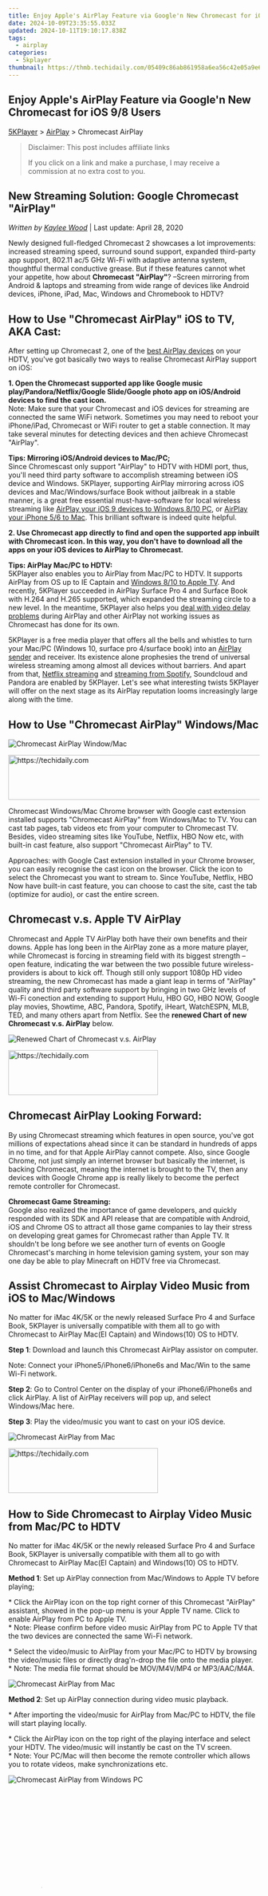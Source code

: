 ```yaml
---
title: Enjoy Apple's AirPlay Feature via Google'n New Chromecast for iOS 9/8 Users
date: 2024-10-09T23:35:55.033Z
updated: 2024-10-11T19:10:17.838Z
tags:
  - airplay
categories:
  - 5kplayer
thumbnail: https://thmb.techidaily.com/05409c86ab861958a6ea56c42e05a9e6a04b032d3986e176fe5f645b88c2b1e9.jpg
---
```


## Enjoy Apple's AirPlay Feature via Google'n New Chromecast for iOS 9/8 Users

[5KPlayer](https://tools.techidaily.com/5kplayer/products/) \> [AirPlay](https://tools.techidaily.com/5kplayer/airplay/) \> Chromecast AirPlay

>  Disclaimer: This post includes affiliate links
>
>  If you click on a link and make a purchase, I may receive a commission at no extra cost to you.
>

## New Streaming Solution: Google Chromecast "AirPlay"

 _Written by [Kaylee Wood](https://www.quora.com/profile/Amanda-Hu-21)_ | Last update: April 28, 2020

Newly designed full-fledged Chromecast 2 showcases a lot improvements: increased streaming speed, surround sound support, expanded third-party app support, 802.11 ac/5 GHz Wi-Fi with adaptive antenna system, thoughtful thermal conductive grease. But if these features cannot whet your appetite, how about **Chromecast "AirPlay"**? –Screen mirroring from Android & laptops and streaming from wide range of devices like Android devices, iPhone, iPad, Mac, Windows and Chromebook to HDTV? 

## How to Use "Chromecast AirPlay" iOS to TV, AKA Cast:

After setting up Chromecast 2, one of the [best AirPlay devices](https://tools.techidaily.com/5kplayer/airplay/) on your HDTV, you've got basically two ways to realise Chromecast AirPlay support on iOS:

**1\. Open the Chromecast supported app like Google music play/Pandora/Netflix/Google Slide/Google photo app on iOS/Android devices to find the cast icon.**  
 Note: Make sure that your Chromecast and iOS devices for streaming are connected the same WiFi network. Sometimes you may need to reboot your iPhone/iPad, Chromecast or WiFi router to get a stable connection. It may take several minutes for detecting devices and then achieve Chromecast "AirPlay". 

**Tips: Mirroring iOS/Android devices to Mac/PC;**  
 Since Chromescast only support "AirPlay" to HDTV with HDMI port, thus, you'll need third party software to accomplish streaming between iOS device and Windows. 5KPlayer, supporting AirPlay mirroring across iOS devices and Mac/Windows/surface Book without jailbreak in a stable manner, is a great free essential must-have-software for local wireless streaming like [AirPlay your iOS 9 devices to Windows 8/10 PC](https://tools.techidaily.com/5kplayer/airplay/), or [AirPlay your iPhone 5/6 to Mac](https://tools.techidaily.com/5kplayer/airplay/). This brilliant software is indeed quite helpful.

**2\. Use Chromecast app directly to find and open the supported app inbuilt with Chromecast icon. In this way, you don't have to download all the apps on your iOS devices to AirPlay to Chromecast.**

**Tips: AirPlay Mac/PC to HDTV:**   
 5KPlayer also enables you to AirPlay from Mac/PC to HDTV. It supports AirPlay from OS up to IE Captain and [Windows 8/10 to Apple TV](https://tools.techidaily.com/5kplayer/airplay/). And recently, 5KPlayer succeeded in AirPlay Surface Pro 4 and Surface Book with H.264 and H.265 supported, which expanded the streaming circle to a new level. In the meantime, 5KPlayer also helps you [deal with video delay problems](https://tools.techidaily.com/5kplayer/airplay/) during AirPlay and other AirPlay not working issues as Chromecast has done for its own. 

5KPlayer is a free media player that offers all the bells and whistles to turn your Mac/PC (Windows 10, surface pro 4/surface book) into an [AirPlay sender](https://tools.techidaily.com/5kplayer/airplay/) and receiver. Its existence alone prophesies the trend of universal wireless streaming among almost all devices without barriers. And apart from that, [Netflix streaming](https://tools.techidaily.com/5kplayer/airplay/) and [streaming from Spotify](https://tools.techidaily.com/5kplayer/airplay/), Soundcloud and Pandora are enabled by 5KPlayer. Let's see what interesting twists 5KPlayer will offer on the next stage as its AirPlay reputation looms increasingly large along with the time.

## How to Use "Chromecast AirPlay" Windows/Mac

![Chromecast AirPlay Window/Mac](https://www.5kplayer.com/airplay/img/cast-chrome-tab-websites-zjy.png) 

<!-- affiliate ads begin -->
<a href="https://appsumo.8odi.net/c/5597632/2037318/7443" target="_top" id="2037318">
  <img src="//a.impactradius-go.com/display-ad/7443-2037318" border="0" alt="https://techidaily.com" width="728" height="90"/>
</a>
<img height="0" width="0" src="https://appsumo.8odi.net/i/5597632/2037318/7443" style="position:absolute;visibility:hidden;" border="0" />
<!-- affiliate ads end -->

Chromecast Windows/Mac Chrome browser with Google cast extension installed supports "Chromecast AirPlay" from Windows/Mac to TV. You can cast tab pages, tab videos etc from your computer to Chromecast TV. Besides, video streaming sites like YouTube, Netflix, HBO Now etc, with built-in cast feature, also support "Chromecast AirPlay" to TV.

Approaches: with Google Cast extension installed in your Chrome browser, you can easily recognise the cast icon on the browser. Click the icon to select the Chromecast you want to stream to. Since YouTube, Netflix, HBO Now have built-in cast feature, you can choose to cast the site, cast the tab (optimize for audio), or cast the entire screen.

## Chromecast v.s. Apple TV AirPlay

Chromecast and Apple TV AirPlay both have their own benefits and their downs. Apple has long been in the AirPlay zone as a more mature player, while Chromecast is forcing in streaming field with its biggest strength –open feature, indicating the war between the two possible future wireless-providers is about to kick off. Though still only support 1080p HD video streaming, the new Chromecast has made a giant leap in terms of "AirPlay" quality and third party software support by bringing in two GHz levels of Wi-Fi conection and extending to support Hulu, HBO GO, HBO NOW, Google play movies, Showtime, ABC, Pandora, Spotify, iHeart, WatchESPN, MLB, TED, and many others apart from Netflix. See the **renewed Chart of new Chromecast v.s. AirPlay** below. 

![Renewed Chart of Chromecast v.s. AirPlay](https://www.5kplayer.com/airplay/img/chromecast-vs-airplay.jpg)

<!-- affiliate ads begin -->
<a href="https://united.elfm.net/c/5597632/2139557/4704" target="_top" id="2139557">
  <img src="//a.impactradius-go.com/display-ad/4704-2139557" border="0" alt="https://techidaily.com" width="300" height="90"/>
</a>
<img height="0" width="0" src="https://united.elfm.net/i/5597632/2139557/4704" style="position:absolute;visibility:hidden;" border="0" />
<!-- affiliate ads end -->

## Chromecast AirPlay Looking Forward:

By using Chromecast streaming which features in open source, you've got millions of expectations ahead since it can be standard in hundreds of apps in no time, and for that Apple AirPlay cannot compete. Also, since Google Chrome, not just simply an internet browser but basically the internet, is backing Chromecast, meaning the internet is brought to the TV, then any devices with Google Chrome app is really likely to become the perfect remote controller for Chromecast. 

**Chromecast Game Streaming:**  
 Google also realized the importance of game developers, and quickly responded with its SDK and API release that are compatible with Android, iOS and Chrome OS to attract all those game companies to lay their stress on developing great games for Chromecast rather than Apple TV. It shouldn't be long before we see another turn of events on Google Chromecast's marching in home television gaming system, your son may one day be able to play Minecraft on HDTV free via Chromecast. 

## Assist Chromecast to Airplay Video Music from iOS to Mac/Windows

No matter for iMac 4K/5K or the newly released Surface Pro 4 and Surface Book, 5KPlayer is universally compatible with them all to go with Chromecast to AirPlay Mac(EI Captain) and Windows(10) OS to HDTV.

**Step 1**: Download and launch this Chromecast AirPlay assistor on computer.

Note: Connect your iPhone5/iPhone6/iPhone6s and Mac/Win to the same Wi-Fi network.

**Step 2**: Go to Control Center on the display of your iPhone6/iPhone6s and click AirPlay. A list of AirPlay receivers will pop up, and select Windows/Mac here.

**Step 3**: Play the video/music you want to cast on your iOS device.

![Chromecast AirPlay from Mac](https://www.5kplayer.com/airplay/img/5k-airplay-pc-video-zjy-0320002.jpg) 

<!-- affiliate ads begin -->
<a href="https://aligracehair.sjv.io/c/5597632/1918661/19272" target="_top" id="1918661">
  <img src="//a.impactradius-go.com/display-ad/19272-1918661" border="0" alt="https://techidaily.com" width="300" height="90"/>
</a>
<img height="0" width="0" src="https://aligracehair.sjv.io/i/5597632/1918661/19272" style="position:absolute;visibility:hidden;" border="0" />
<!-- affiliate ads end -->

## How to Side Chromecast to Airplay Video Music from Mac/PC to HDTV

No matter for iMac 4K/5K or the newly released Surface Pro 4 and Surface Book, 5KPlayer is universally compatible with them all to go with Chromecast to AirPlay Mac(EI Captain) and Windows(10) OS to HDTV.

**Method 1**: Set up AirPlay connection from Mac/Windows to Apple TV before playing;

\* Click the AirPlay icon on the top right corner of this Chromecast "AirPlay" assistant, showed in the pop-up menu is your Apple TV name. Click to enable AirPlay from PC to Apple TV.  
\* Note: Please confirm before video music AirPlay from PC to Apple TV that the two devices are connected the same Wi-Fi network.

\* Select the video/music to AirPlay from your Mac/PC to HDTV by browsing the video/music files or directly drag'n-drop the file onto the media player.  
\* Note: The media file format should be MOV/M4V/MP4 or MP3/AAC/M4A.

![Chromecast AirPlay from Mac](https://www.5kplayer.com/airplay/img/5k-airplay-xsy-airplay-with-win10-15021501.jpg) 

**Method 2**: Set up AirPlay connection during video music playback.

\* After importing the video/music for AirPlay from Mac/PC to HDTV, the file will start playing locally.

\* Click the AirPlay icon on the top right of the playing interface and select your HDTV. The video/music will instantly be cast on the TV screen.   
 \* Note: Your PC/Mac will then become the remote controller which allows you to rotate videos, make synchronizations etc.

![Chromecast AirPlay from Windows PC](https://www.5kplayer.com/airplay/img/5kp-airplay-windows-8-zjy.jpg) 

<!-- affiliate ads begin -->
<span id="1938136">
					<video width="128" height="480" style="cursor:pointer"
           poster="//a.impactradius-go.com/display-clicktoplayimage/1938136.png"
           onclick="if(!this.playClicked){this.play();this.setAttribute('controls',true);this.playClicked=true;}">
	   <source src="//a.impactradius-go.com/display-ad/22993-1938136">
	   <img src="//a.impactradius-go.com/display-clicktoplayimage/1938136.png" style="border: none; height: 100%; width: 100%; object-fit: contain">
	</video>
	<div style="width:80px;text-align:center"><a href="javascript:window.open(decodeURIComponent('https%3A%2F%2Fhomestyler.sjv.io%2Fc%2F5597632%2F1938136%2F22993'), '_blank');void(0);">Click here</a></div>
</span>
<img height="0" width="0" src="https://imp.pxf.io/i/5597632/1938136/22993" style="position:absolute;visibility:hidden;" border="0" />
<!-- affiliate ads end -->

So, if you are about to get the new Chromecast, we suggest you to download this lovely free Chromecast [AirPlay helper](https://tools.techidaily.com/5kplayer/airplay/) \-5KPlayer to make the streaming process a more enjoyble magic ever. Also, you can refer to [guide on Chromecast iOS 9 iPad/iPhone 6s/6](https://tools.techidaily.com/5kplayer/airplay/) for a raining day. 

[![](https://www.5kplayer.com/airplay/../button/freedownbackmac.png)](https://tools.techidaily.com/5kplayer/products/) [![](https://www.5kplayer.com/airplay/../button/freedownwhitewin.png)](https://tools.techidaily.com/5kplayer/products/)

<ins class="adsbygoogle"
     style="display:block"
     data-ad-format="autorelaxed"
     data-ad-client="ca-pub-7571918770474297"
     data-ad-slot="1223367746"></ins>

<ins class="adsbygoogle"
     style="display:block"
     data-ad-client="ca-pub-7571918770474297"
     data-ad-slot="8358498916"
     data-ad-format="auto"
     data-full-width-responsive="true"></ins>

<span class="atpl-alsoreadstyle">Also read:</span>
<div><ul>
<li><a href="https://article-files.techidaily.com/new-2024-approved-laughlens-quickly-create-social-memes-and-gifs/"><u>[New] 2024 Approved LaughLens Quickly Create Social Memes & Gifs</u></a></li>
<li><a href="https://extra-support.techidaily.com/new-photos-unbound-choosing-between-cost-free-and-premium-cloud-options/"><u>[New] Photos Unbound Choosing Between Cost-Free and Premium Cloud Options</u></a></li>
<li><a href="https://fox-links.techidaily.com/updated-in-2024-8-things-to-consider-before-buying-next-lens-for-4k-camera/"><u>[Updated] In 2024, 8 Things to Consider Before Buying Next Lens for 4K Camera</u></a></li>
<li><a href="https://facebook-clips.techidaily.com/updated-in-2024-unleashing-shareability-secrets-of-trending-on-fb/"><u>[Updated] In 2024, Unleashing Shareability Secrets of Trending on Fb</u></a></li>
<li><a href="https://extra-guidance.techidaily.com/2024-approved-premium-apps-for-perfectly-altered-videos-on-ios-and-desktop/"><u>2024 Approved Premium Apps for Perfectly Altered Videos on iOS & Desktop</u></a></li>
<li><a href="https://media-tips.techidaily.com/a-comprehensive-guide-to-unveiling-key-disparities-4k-resolution-vs-1080p-high-definition/"><u>A Comprehensive Guide to Unveiling Key Disparities - 4K Resolution vs 1080P High Definition</u></a></li>
<li><a href="https://media-tips.techidaily.com/all-in-one-wlmp-audio-converter-for-mp3-seamless-playback-across-devices/"><u>All-in-One WLMP Audio Converter for MP3 - Seamless Playback Across Devices</u></a></li>
<li><a href="https://win-dash.techidaily.com/download-and-setup-for-brother-hl-3170cdw-simple-steps-to-success/"><u>Download & Setup for Brother HL-3170CDW: Simple Steps to Success</u></a></li>
<li><a href="https://media-tips.techidaily.com/how-to-effortlessly-convert-mp4-videos-into-mov-format-on-your-mac/"><u>How to Effortlessly Convert MP4 Videos Into MOV Format on Your Mac</u></a></li>
<li><a href="https://fox-search.techidaily.com/how-to-modify-startup-settings-in-the-configuration-window/"><u>How to Modify Startup Settings in the Configuration Window</u></a></li>
<li><a href="https://unlock-android.techidaily.com/how-to-unlock-a-itel-s23plus-easily-by-drfone-android/"><u>How To Unlock a Itel S23+ Easily?</u></a></li>
<li><a href="https://unlock-android.techidaily.com/how-to-unlock-a-network-locked-tecno-spark-10c-phone-by-drfone-android/"><u>How to Unlock a Network Locked Tecno Spark 10C Phone?</u></a></li>
<li><a href="https://article-files.techidaily.com/in-2024-ideal-gopro-filmmakers-choice-tools/"><u>In 2024, Ideal GoPro Filmmakers' Choice Tools</u></a></li>
<li><a href="https://media-tips.techidaily.com/newest-mac-compatible-xbox-game-trailers-transcoding-tool/"><u>Newest Mac Compatible Xbox Game Trailers Transcoding Tool</u></a></li>
<li><a href="https://media-tips.techidaily.com/step-by-step-guide-transforming-flv-videos-to-high-quality-wav-audio/"><u>Step-by-Step Guide: Transforming FLV Videos to High-Quality WAV Audio</u></a></li>
<li><a href="https://media-tips.techidaily.com/1723620217038-the-ultimate-guide-to-free-web-based-wav-to-mp3-audio-file-conversions-top-4-techniques-revealed/"><u>The Ultimate Guide to Free, Web-Based WAV to MP3 Audio File Conversions – Top 4 Techniques Revealed</u></a></li>
<li><a href="https://media-tips.techidaily.com/top-5plus-professional-tools-for-converting-mxf-files-to-lossless-wav-format-secure-your-high-quality-audio/"><u>Top 5+ Professional Tools for Converting MXF Files to Lossless WAV Format - Secure Your High-Quality Audio</u></a></li>
<li><a href="https://media-tips.techidaily.com/ultimate-guide-to-free-tools-for-converting-all-video-formats-to-compatible-with-playstation-portable-psp/"><u>Ultimate Guide to FREE Tools for Converting All Video Formats to Compatible with PlayStation Portable (PSP)</u></a></li>
<li><a href="https://media-tips.techidaily.com/ultimate-ranking-top-5-elite-ipod-video-converter-apps-reviewed/"><u>Ultimate Ranking: Top 5 Elite iPod Video Converter Apps Reviewed</u></a></li>
</ul></div>

